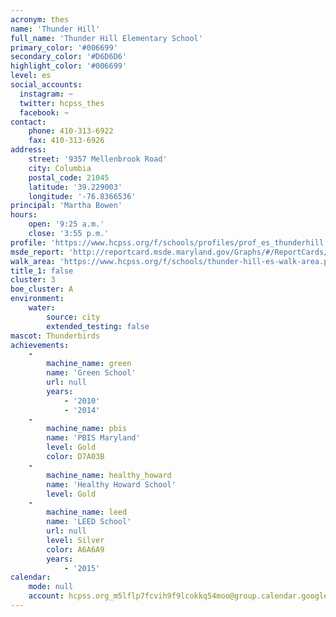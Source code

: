 ```yaml
---
acronym: thes
name: 'Thunder Hill'
full_name: 'Thunder Hill Elementary School'
primary_color: '#006699'
secondary_color: '#D6D6D6'
highlight_color: '#006699'
level: es
social_accounts:
  instagram: ~
  twitter: hcpss_thes
  facebook: ~
contact:
    phone: 410-313-6922
    fax: 410-313-6926
address:
    street: '9357 Mellenbrook Road'
    city: Columbia
    postal_code: 21045
    latitude: '39.229003'
    longitude: '-76.8366536'
principal: 'Martha Bowen'
hours:
    open: '9:25 a.m.'
    close: '3:55 p.m.'
profile: 'https://www.hcpss.org/f/schools/profiles/prof_es_thunderhill.pdf'
msde_report: 'http://reportcard.msde.maryland.gov/Graphs/#/ReportCards/ReportCardSchool/1//1/13/0605/'
walk_area: 'https://www.hcpss.org/f/schools/thunder-hill-es-walk-area.pdf'
title_1: false
cluster: 3
boe_cluster: A
environment:
    water:
        source: city
        extended_testing: false
mascot: Thunderbirds
achievements:
    -
        machine_name: green
        name: 'Green School'
        url: null
        years:
            - '2010'
            - '2014'
    -
        machine_name: pbis
        name: 'PBIS Maryland'
        level: Gold
        color: D7A03B
    -
        machine_name: healthy_howard
        name: 'Healthy Howard School'
        level: Gold
    -
        machine_name: leed
        name: 'LEED School'
        url: null
        level: Silver
        color: A6A6A9
        years:
            - '2015'
calendar:
    mode: null
    account: hcpss.org_m5lflp7fcvih9f9lcokkq54moo@group.calendar.google.com
---
```


